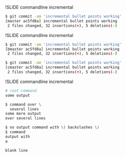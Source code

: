 !SLIDE commandline incremental

```bash
$ git commit -am 'incremental bullet points working'
[master ac5fd8a] incremental bullet points working
 2 files changed, 32 insertions(+), 5 deletions(-)
```

!SLIDE commandline incremental

```bash
$ git commit -am 'incremental bullet points working'
[bmaster ac5fd8a] incremental bullet points working
 2 files changed, 32 insertions(+), 5 deletions(-)
```
```bash
$ git commit -am 'incremental bullet points working'
[cmaster ac5fd8a] incremental bullet points working
 2 files changed, 32 insertions(+), 5 deletions(-)
```

!SLIDE commandline incremental

```bash
# root command
some output

$ command over \
  several lines
some more output
over several lines

$ no output command with \( backslashes \)
$ command
output with
a

blank line
```
